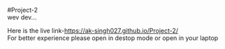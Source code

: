 #Project-2                                                                                                                                                                                                                                                                                                                                                          
wev dev...

Here is the live link-https://ak-singh027.github.io/Project-2/                                                                                                                                                                                                                                                                                                    
For better experience please open in destop mode or open in your laptop 
